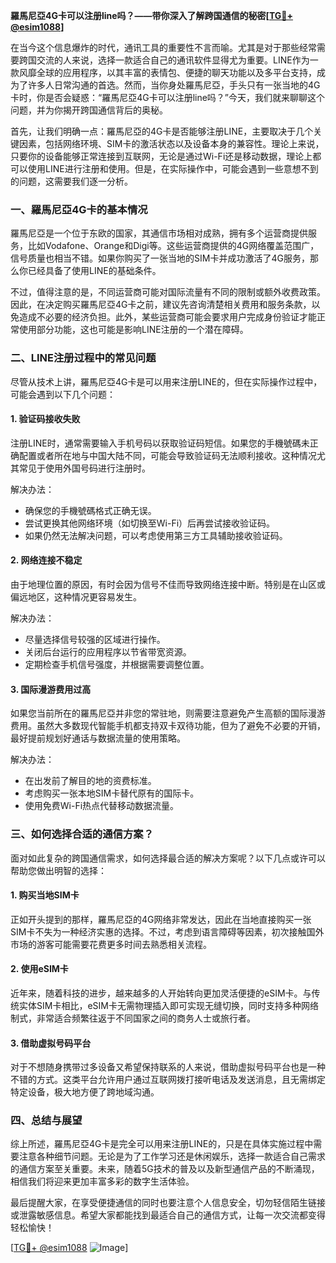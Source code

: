 **羅馬尼亞4G卡可以注册line吗？——带你深入了解跨国通信的秘密[[TG💪+ @esim1088](https://t.me/s/esim1088)]**

在当今这个信息爆炸的时代，通讯工具的重要性不言而喻。尤其是对于那些经常需要跨国交流的人来说，选择一款适合自己的通讯软件显得尤为重要。LINE作为一款风靡全球的应用程序，以其丰富的表情包、便捷的聊天功能以及多平台支持，成为了许多人日常沟通的首选。然而，当你身处羅馬尼亞，手头只有一张当地的4G卡时，你是否会疑惑：“羅馬尼亞4G卡可以注册line吗？”今天，我们就来聊聊这个问题，并为你揭开跨国通信背后的奥秘。

首先，让我们明确一点：羅馬尼亞的4G卡是否能够注册LINE，主要取决于几个关键因素，包括网络环境、SIM卡的激活状态以及设备本身的兼容性。理论上来说，只要你的设备能够正常连接到互联网，无论是通过Wi-Fi还是移动数据，理论上都可以使用LINE进行注册和使用。但是，在实际操作中，可能会遇到一些意想不到的问题，这需要我们逐一分析。

### **一、羅馬尼亞4G卡的基本情况**

羅馬尼亞是一个位于东欧的国家，其通信市场相对成熟，拥有多个运营商提供服务，比如Vodafone、Orange和Digi等。这些运营商提供的4G网络覆盖范围广，信号质量也相当不错。如果你购买了一张当地的SIM卡并成功激活了4G服务，那么你已经具备了使用LINE的基础条件。

不过，值得注意的是，不同运营商可能对国际流量有不同的限制或额外收费政策。因此，在决定购买羅馬尼亞4G卡之前，建议先咨询清楚相关费用和服务条款，以免造成不必要的经济负担。此外，某些运营商可能会要求用户完成身份验证才能正常使用部分功能，这也可能是影响LINE注册的一个潜在障碍。

### **二、LINE注册过程中的常见问题**

尽管从技术上讲，羅馬尼亞4G卡是可以用来注册LINE的，但在实际操作过程中，可能会遇到以下几个问题：

#### **1. 验证码接收失败**
注册LINE时，通常需要输入手机号码以获取验证码短信。如果您的手機號碼未正确配置或者所在地与中国大陆不同，可能会导致验证码无法顺利接收。这种情况尤其常见于使用外国号码进行注册时。

解决办法：
- 确保您的手機號碼格式正确无误。
- 尝试更换其他网络环境（如切换至Wi-Fi）后再尝试接收验证码。
- 如果仍然无法解决问题，可以考虑使用第三方工具辅助接收验证码。

#### **2. 网络连接不稳定**
由于地理位置的原因，有时会因为信号不佳而导致网络连接中断。特别是在山区或偏远地区，这种情况更容易发生。

解决办法：
- 尽量选择信号较强的区域进行操作。
- 关闭后台运行的应用程序以节省带宽资源。
- 定期检查手机信号强度，并根据需要调整位置。

#### **3. 国际漫游费用过高**
如果您当前所在的羅馬尼亞并非您的常驻地，则需要注意避免产生高额的国际漫游费用。虽然大多数现代智能手机都支持双卡双待功能，但为了避免不必要的开销，最好提前规划好通话与数据流量的使用策略。

解决办法：
- 在出发前了解目的地的资费标准。
- 考虑购买一张本地SIM卡替代原有的国际卡。
- 使用免费Wi-Fi热点代替移动数据流量。

### **三、如何选择合适的通信方案？**

面对如此复杂的跨国通信需求，如何选择最合适的解决方案呢？以下几点或许可以帮助您做出明智的选择：

#### **1. 购买当地SIM卡**
正如开头提到的那样，羅馬尼亞的4G网络非常发达，因此在当地直接购买一张SIM卡不失为一种经济实惠的选择。不过，考虑到语言障碍等因素，初次接触国外市场的游客可能需要花费更多时间去熟悉相关流程。

#### **2. 使用eSIM卡**
近年来，随着科技的进步，越来越多的人开始转向更加灵活便捷的eSIM卡。与传统实体SIM卡相比，eSIM卡无需物理插入即可实现无缝切换，同时支持多种网络制式，非常适合频繁往返于不同国家之间的商务人士或旅行者。

#### **3. 借助虚拟号码平台**
对于不想随身携带过多设备又希望保持联系的人来说，借助虚拟号码平台也是一种不错的方式。这类平台允许用户通过互联网拨打接听电话及发送消息，且无需绑定特定设备，极大地方便了跨地域沟通。

### **四、总结与展望**

综上所述，羅馬尼亞4G卡是完全可以用来注册LINE的，只是在具体实施过程中需要注意各种细节问题。无论是为了工作学习还是休闲娱乐，选择一款适合自己需求的通信方案至关重要。未来，随着5G技术的普及以及新型通信产品的不断涌现，相信我们将迎来更加丰富多彩的数字生活体验。

最后提醒大家，在享受便捷通信的同时也要注意个人信息安全，切勿轻信陌生链接或泄露敏感信息。希望大家都能找到最适合自己的通信方式，让每一次交流都变得轻松愉快！

[[TG💪+ @esim1088](https://t.me/s/esim1088) ![Image](https://i.postimg.cc/4NQfJmqS/Snipaste-2025-05-13-00-14-12.png)]